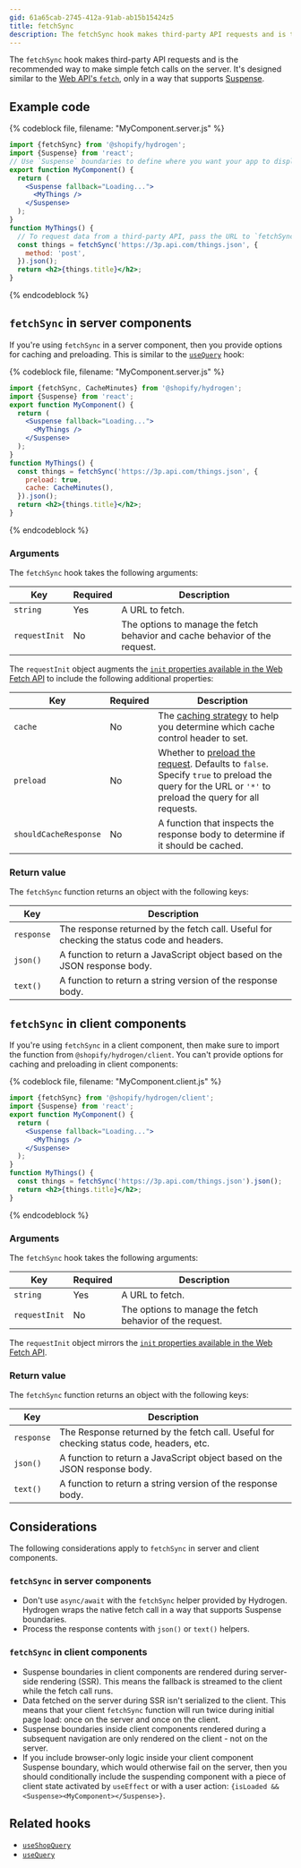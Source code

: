 ```yaml
---
gid: 61a65cab-2745-412a-91ab-ab15b15424z5
title: fetchSync
description: The fetchSync hook makes third-party API requests and is the recommended way to make simple fetch calls on the server.
---
```


The `fetchSync` hook makes third-party API requests and is the recommended way to make simple fetch calls on the server. It's designed similar to the [Web API's `fetch`](https://developer.mozilla.org/en-US/docs/Web/API/fetch), only in a way that supports [Suspense](https://reactjs.org/docs/concurrent-mode-suspense.html).

## Example code

{% codeblock file, filename: "MyComponent.server.js" %}

```jsx
import {fetchSync} from '@shopify/hydrogen';
import {Suspense} from 'react';
// Use `Suspense` boundaries to define where you want your app to display a loading indicator while your data is being accessed.
export function MyComponent() {
  return (
    <Suspense fallback="Loading...">
      <MyThings />
    </Suspense>
  );
}
function MyThings() {
  // To request data from a third-party API, pass the URL to `fetchSync` along with any arguments.
  const things = fetchSync('https://3p.api.com/things.json', {
    method: 'post',
  }).json();
  return <h2>{things.title}</h2>;
}
```

{% endcodeblock %}

## `fetchSync` in server components

If you're using `fetchSync` in a server component, then you provide options for caching and preloading. This is similar to the [`useQuery`](/api/hydrogen/hooks/global/usequery) hook:

{% codeblock file, filename: "MyComponent.server.js" %}

```jsx
import {fetchSync, CacheMinutes} from '@shopify/hydrogen';
import {Suspense} from 'react';
export function MyComponent() {
  return (
    <Suspense fallback="Loading...">
      <MyThings />
    </Suspense>
  );
}
function MyThings() {
  const things = fetchSync('https://3p.api.com/things.json', {
    preload: true,
    cache: CacheMinutes(),
  }).json();
  return <h2>{things.title}</h2>;
}
```

{% endcodeblock %}

### Arguments

The `fetchSync` hook takes the following arguments:

| Key           | Required | Description                                                                 |
| ------------- | -------- | --------------------------------------------------------------------------- |
| `string`      | Yes      | A URL to fetch.                                                             |
| `requestInit` | No       | The options to manage the fetch behavior and cache behavior of the request. |

The `requestInit` object augments the [`init` properties available in the Web Fetch API](https://developer.mozilla.org/en-US/docs/Web/API/Request/Request) to include the following additional properties:

| Key                   | Required | Description                                                                                                                                                                                                      |
| --------------------- | -------- | ---------------------------------------------------------------------------------------------------------------------------------------------------------------------------------------------------------------- |
| `cache`               | No       | The [caching strategy](/custom-storefronts/hydrogen/framework/cache#caching-strategies) to help you determine which cache control header to set.                                                                 |
| `preload`             | No       | Whether to [preload the request](/custom-storefronts/hydrogen/framework/preloaded-queries). Defaults to `false`. Specify `true` to preload the query for the URL or `'*'` to preload the query for all requests. |
| `shouldCacheResponse` | No       | A function that inspects the response body to determine if it should be cached.                                                                                                                                  |

### Return value

The `fetchSync` function returns an object with the following keys:

| Key        | Description                                                                               |
| ---------- | ----------------------------------------------------------------------------------------- |
| `response` | The response returned by the fetch call. Useful for checking the status code and headers. |
| `json()`   | A function to return a JavaScript object based on the JSON response body.                 |
| `text()`   | A function to return a string version of the response body.                               |

## `fetchSync` in client components

If you're using `fetchSync` in a client component, then make sure to import the function from `@shopify/hydrogen/client`. You can't provide options for caching and preloading in client components:

{% codeblock file, filename: "MyComponent.client.js" %}

```jsx
import {fetchSync} from '@shopify/hydrogen/client';
import {Suspense} from 'react';
export function MyComponent() {
  return (
    <Suspense fallback="Loading...">
      <MyThings />
    </Suspense>
  );
}
function MyThings() {
  const things = fetchSync('https://3p.api.com/things.json').json();
  return <h2>{things.title}</h2>;
}
```

{% endcodeblock %}

### Arguments

The `fetchSync` hook takes the following arguments:

| Key           | Required | Description                                              |
| ------------- | -------- | -------------------------------------------------------- |
| `string`      | Yes      | A URL to fetch.                                          |
| `requestInit` | No       | The options to manage the fetch behavior of the request. |

The `requestInit` object mirrors the [`init` properties available in the Web Fetch API](https://developer.mozilla.org/en-US/docs/Web/API/Request/Request).

### Return value

The `fetchSync` function returns an object with the following keys:

| Key        | Description                                                                             |
| ---------- | --------------------------------------------------------------------------------------- |
| `response` | The Response returned by the fetch call. Useful for checking status code, headers, etc. |
| `json()`   | A function to return a JavaScript object based on the JSON response body.               |
| `text()`   | A function to return a string version of the response body.                             |

## Considerations

The following considerations apply to `fetchSync` in server and client components.

### `fetchSync` in server components

- Don't use `async/await` with the `fetchSync` helper provided by Hydrogen. Hydrogen wraps the native fetch call in a way that supports Suspense boundaries.
- Process the response contents with `json()` or `text()` helpers.

### `fetchSync` in client components

- Suspense boundaries in client components are rendered during server-side rendering (SSR). This means the fallback is streamed to the client while the fetch call runs.
- Data fetched on the server during SSR isn't serialized to the client. This means that your client `fetchSync` function will run twice during initial page load: once on the server and once on the client.
- Suspense boundaries inside client components rendered during a subsequent navigation are only rendered on the client - not on the server.
- If you include browser-only logic inside your client component Suspense boundary, which would otherwise fail on the server, then you should conditionally include the suspending component with a piece of client state activated by `useEffect` or with a user action: `{isLoaded && <Suspense><MyComponent></Suspense>}`.

## Related hooks

- [`useShopQuery`](/api/hydrogen/hooks/global/useshopquery)
- [`useQuery`](/api/hydrogen/hooks/global/usequery)
